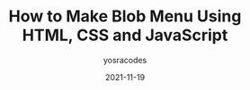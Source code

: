 ---
author: yosracodes
date: 2021-11-19
tags:
  - html
  - css
  - javascript
target_url: https://yosracodes.hashnode.dev/blob-menu
title: How to Make Blob Menu Using HTML, CSS and JavaScript
---